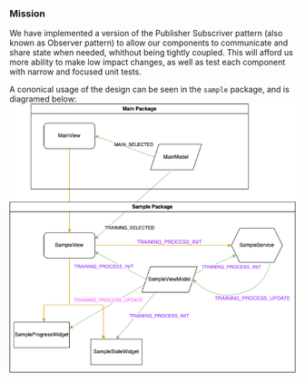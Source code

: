 ### Mission

We have implemented a version of the Publisher Subscriver pattern (also known as Observer pattern) to allow our components to communicate and share state when needed, whithout being tightly coupled.  This will afford us more ability to make low impact changes, as well as test each component with narrow and focused unit tests.

A cononical usage of the design can be seen in the `sample` package, and is diagramed below:
![Alt Text](resources/Segmenter%20ML%20pub-sub.drawio.png)